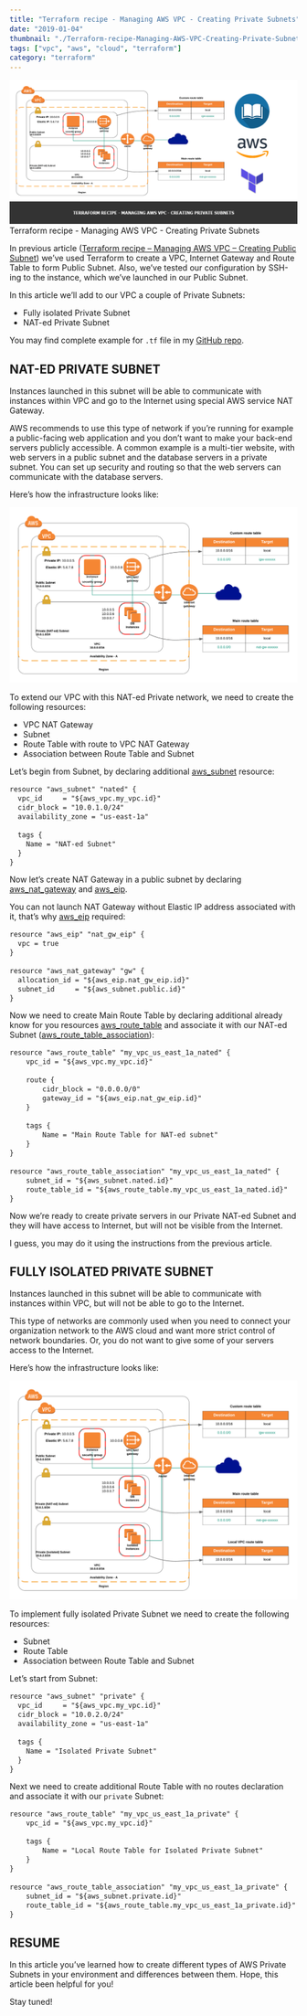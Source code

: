 ```yaml
---
title: "Terraform recipe - Managing AWS VPC - Creating Private Subnets"
date: "2019-01-04"
thumbnail: "./Terraform-recipe-Managing-AWS-VPC-Creating-Private-Subnets.png"
tags: ["vpc", "aws", "cloud", "terraform"]
category: "terraform"
---
```


![Terraform recipe - Managing AWS VPC - Creating Private Subnets](Terraform-recipe-Managing-AWS-VPC-Creating-Private-Subnets.png)
Terraform recipe - Managing AWS VPC - Creating Private Subnets

In previous article ([Terraform recipe – Managing AWS VPC – Creating Public Subnet](terraform-recipe-managing-aws-vpc-creating-public-subnet/)) we’ve used Terraform to create a VPC, Internet Gateway and Route Table to form Public Subnet. Also, we’ve tested our configuration by SSH-ing to the instance, which we’ve launched in our Public Subnet.

In this article we’ll add to our VPC a couple of Private Subnets:

* Fully isolated Private Subnet
* NAT-ed Private Subnet

You may find complete example for `.tf` file in my [GitHub repo](https://github.com/andreivmaksimov/terraform-recipe-managing-aws-vpc-creating-private-subnets).

## NAT-ED PRIVATE SUBNET

Instances launched in this subnet will be able to communicate with instances within VPC and go to the Internet using special AWS service NAT Gateway.

AWS recommends to use this type of network if you’re running for example a public-facing web application and you don’t want to make your back-end servers publicly accessible. A common example is a multi-tier website, with web servers in a public subnet and the database servers in a private subnet. You can set up security and routing so that the web servers can communicate with the database servers.

Here’s how the infrastructure looks like:

![Terraform recipe - Managing AWS VPC - Public and Private (NAT) Subnet](Terraform-recipe-Managing-AWS-VPC-Public-and-Private-NAT-Subnet.png)

To extend our VPC with this NAT-ed Private network, we need to create the following resources:

* VPC NAT Gateway
* Subnet
* Route Table with route to VPC NAT Gateway
* Association between Route Table and Subnet

Let’s begin from Subnet, by declaring additional [aws_subnet](https://www.terraform.io/docs/providers/aws/r/subnet.html) resource:

```
resource "aws_subnet" "nated" {
  vpc_id     = "${aws_vpc.my_vpc.id}"
  cidr_block = "10.0.1.0/24"
  availability_zone = "us-east-1a"

  tags {
    Name = "NAT-ed Subnet"
  }
}
```

Now let’s create NAT Gateway in a public subnet by declaring [aws_nat_gateway](https://www.terraform.io/docs/providers/aws/r/nat_gateway.html) and [aws_eip](https://www.terraform.io/docs/providers/aws/r/eip.html).

You can not launch NAT Gateway without Elastic IP address associated with it, that’s why [aws_eip](https://www.terraform.io/docs/providers/aws/r/eip.html) required:

```
resource "aws_eip" "nat_gw_eip" {
  vpc = true
}

resource "aws_nat_gateway" "gw" {
  allocation_id = "${aws_eip.nat_gw_eip.id}"
  subnet_id     = "${aws_subnet.public.id}"
}
```

Now we need to create Main Route Table by declaring additional already know for you resources [aws_route_table](https://www.terraform.io/docs/providers/aws/r/route_table.html) and associate it with our NAT-ed Subnet ([aws_route_table_association](https://www.terraform.io/docs/providers/aws/r/route_table_association.html)):

```
resource "aws_route_table" "my_vpc_us_east_1a_nated" {
    vpc_id = "${aws_vpc.my_vpc.id}"

    route {
        cidr_block = "0.0.0.0/0"
        gateway_id = "${aws_eip.nat_gw_eip.id}"
    }

    tags {
        Name = "Main Route Table for NAT-ed subnet"
    }
}

resource "aws_route_table_association" "my_vpc_us_east_1a_nated" {
    subnet_id = "${aws_subnet.nated.id}"
    route_table_id = "${aws_route_table.my_vpc_us_east_1a_nated.id}"
}
```

Now we’re ready to create private servers in our Private NAT-ed Subnet and they will have access to Internet, but will not be visible from the Internet.

I guess, you may do it using the instructions from the previous article.

## FULLY ISOLATED PRIVATE SUBNET

Instances launched in this subnet will be able to communicate with instances within VPC, but will not be able to go to the Internet.

This type of networks are commonly used when you need to connect your organization network to the AWS cloud and want more strict control of network boundaries. Or, you do not want to give some of your servers access to the Internet.

Here’s how the infrastructure looks like:

![Terraform recipe - Managing AWS VPC - Public, Private (NAT) and Private fully isolated Subnets](Terraform-recipe-Managing-AWS-VPC-Public-Private-NAT-and-Private-fully-isolated-Subnets.png)

To implement fully isolated Private Subnet we need to create the following resources:

* Subnet
* Route Table
* Association between Route Table and Subnet

Let’s start from Subnet:

```
resource "aws_subnet" "private" {
  vpc_id     = "${aws_vpc.my_vpc.id}"
  cidr_block = "10.0.2.0/24"
  availability_zone = "us-east-1a"

  tags {
    Name = "Isolated Private Subnet"
  }
}
```

Next we need to create additional Route Table with no routes declaration and associate it with our `private` Subnet:

```
resource "aws_route_table" "my_vpc_us_east_1a_private" {
    vpc_id = "${aws_vpc.my_vpc.id}"

    tags {
        Name = "Local Route Table for Isolated Private Subnet"
    }
}

resource "aws_route_table_association" "my_vpc_us_east_1a_private" {
    subnet_id = "${aws_subnet.private.id}"
    route_table_id = "${aws_route_table.my_vpc_us_east_1a_private.id}"
}
```

## RESUME

In this article you’ve learned how to create different types of AWS Private Subnets in your environment and differences between them. Hope, this article been helpful for you!

Stay tuned!